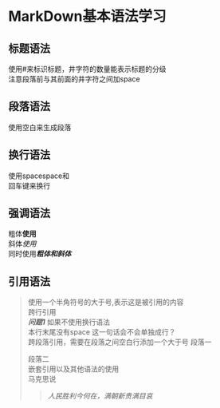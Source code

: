 #  MarkDown基本语法学习

## 标题语法

使用#来标识标题，井字符的数量能表示标题的分级  
注意段落前与其前面的井字符之间加space

## 段落语法

使用空白来生成段落

## 换行语法

使用spacespace和  
回车键来换行

## 强调语法

粗体**使用**  
斜体*使用*  
同时使用***粗体和斜体***

## 引用语法

>使用一个半角符号的大于号,表示这是被引用的内容  
>跨行引用  
***问题1*** 如果不使用换行语法  
>本行末尾没有space
>这一句话会不会单独成行？  
跨段落引用，需要在段落之间空白行添加一个大于号
>段落一  
>  
>段落二  
嵌套引用以及其他语法的使用  
>马克思说  
>>*人民胜利今何在，满朝新贵满目哀*  


